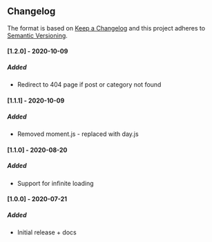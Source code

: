 ## Changelog
The format is based on [Keep a Changelog](https://keepachangelog.com/en/1.0.0/)
and this project adheres to [Semantic Versioning](https://semver.org/spec/v2.0.0.html).

#### [1.2.0] - 2020-10-09

##### Added
- Redirect to 404 page if post or category not found

#### [1.1.1] - 2020-10-09

##### Added
- Removed moment.js - replaced with day.js

#### [1.1.0] - 2020-08-20

##### Added
- Support for infinite loading


#### [1.0.0] - 2020-07-21

##### Added
- Initial release + docs
